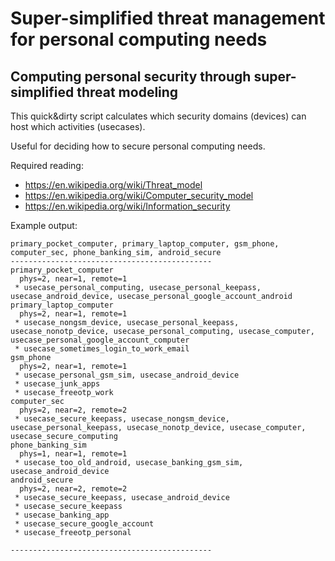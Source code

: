 # Super-simplified threat management for personal computing needs

## Computing personal security through super-simplified threat modeling

This quick&dirty script calculates which security domains (devices) can host which activities (usecases).

Useful for deciding how to secure personal computing needs.

Required reading:

* https://en.wikipedia.org/wiki/Threat_model
* https://en.wikipedia.org/wiki/Computer_security_model
* https://en.wikipedia.org/wiki/Information_security


Example output:

```
primary_pocket_computer, primary_laptop_computer, gsm_phone, computer_sec, phone_banking_sim, android_secure
---------------------------------------------
primary_pocket_computer
  phys=2, near=1, remote=1
 * usecase_personal_computing, usecase_personal_keepass, usecase_android_device, usecase_personal_google_account_android
primary_laptop_computer
  phys=2, near=1, remote=1
 * usecase_nongsm_device, usecase_personal_keepass, usecase_nonotp_device, usecase_personal_computing, usecase_computer, usecase_personal_google_account_computer
 * usecase_sometimes_login_to_work_email
gsm_phone
  phys=2, near=1, remote=1
 * usecase_personal_gsm_sim, usecase_android_device
 * usecase_junk_apps
 * usecase_freeotp_work
computer_sec
  phys=2, near=2, remote=2
 * usecase_secure_keepass, usecase_nongsm_device, usecase_personal_keepass, usecase_nonotp_device, usecase_computer, usecase_secure_computing
phone_banking_sim
  phys=1, near=1, remote=1
 * usecase_too_old_android, usecase_banking_gsm_sim, usecase_android_device
android_secure
  phys=2, near=2, remote=2
 * usecase_secure_keepass, usecase_android_device
 * usecase_secure_keepass
 * usecase_banking_app
 * usecase_secure_google_account
 * usecase_freeotp_personal

---------------------------------------------
```

